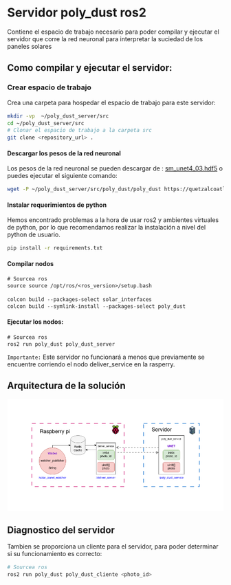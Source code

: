 # Servidor poly_dust ros2

Contiene el espacio de trabajo necesario para poder compilar y ejecutar el servidor que corre la red neuronal para interpretar la suciedad de los paneles solares

## Como compilar y ejecutar el servidor:

### Crear espacio de trabajo 

Crea una carpeta para hospedar el espacio de trabajo para este servidor: 

````bash
mkdir -vp  ~/poly_dust_server/src
cd ~/poly_dust_server/src
# Clonar el espacio de trabajo a la carpeta src
git clone <repository_url> .
````

#### Descargar los pesos de la red neuronal
Los pesos de la red neuronal se pueden descargar de : [sm_unet4_03.hdf5](https://quetzalcoatl.fciencias.unam.mx/taller/1erTaller/sm_unet4_03.hdf5) o puedes ejecutar el siguiente comando:


```bash
wget -P ~/poly_dust_server/src/poly_dust/poly_dust https://quetzalcoatl.fciencias.unam.mx/taller/1erTaller/sm_unet4_03.hdf5
```

#### Instalar requerimientos de python

Hemos encontrado problemas a la hora de usar ros2 y ambientes virtuales de python, por lo que recomendamos realizar la instalación a nivel del python de usuario. 

```bash
pip install -r requirements.txt
```



#### Compilar nodos

```baash
# Sourcea ros
source source /opt/ros/<ros_version>/setup.bash

colcon build --packages-select solar_interfaces
colcon build --symlink-install --packages-select poly_dust
```

#### Ejecutar los nodos:

```
# Sourcea ros
ros2 run poly_dust poly_dust_server
```
`Importante:` Este servidor  no funcionará a menos que previamente se encuentre corriendo el nodo deliver_service en la rasperry.

## Arquitectura de la solución
![](/arquitectura.png)

## Diagnostico del servidor

Tambien se proporciona un cliente para el servidor, para poder determinar si su funcionamiento es correcto:

```bash
# Sourcea ros
ros2 run poly_dust poly_dust_cliente <photo_id>
```